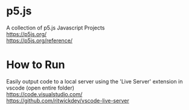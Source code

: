 # p5.js
 A collection of p5.js Javascript Projects  
 https://p5js.org/  
 https://p5js.org/reference/  

# How to Run
Easily output code to a local server using the 'Live Server' extension in vscode (open entire folder)  
https://code.visualstudio.com/  
https://github.com/ritwickdey/vscode-live-server  
